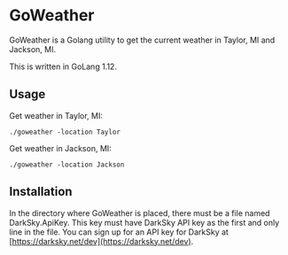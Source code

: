 # GoWeather

GoWeather is a Golang utility to get the current weather in Taylor, MI and Jackson, MI.

This is written in GoLang 1.12.

## Usage

Get weather in Taylor, MI:

```
./goweather -location Taylor
```

Get weather in Jackson, MI:

```
./goweather -location Jackson
```

## Installation

In the directory where GoWeather is placed, there must be a file named DarkSky.ApiKey. This key must have DarkSky API key as the first and only line in the file. You can sign up for an API key for DarkSky at [https://darksky.net/dev](https://darksky.net/dev).